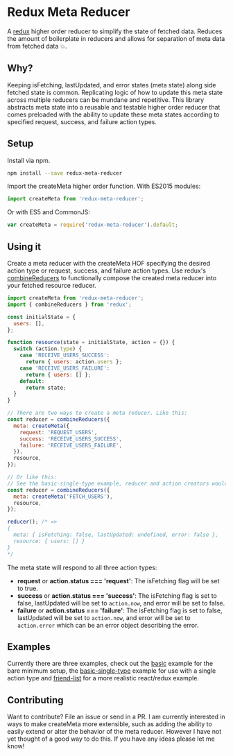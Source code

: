 # Redux Meta Reducer
A [redux](https://github.com/reactjs/redux) higher order reducer to simplify the state of fetched data. Reduces the amount of boilerplate in reducers and allows for separation of meta data from fetched data :collision:.

## Why?
Keeping isFetching, lastUpdated, and error states (meta state) along side fetched state is common. Replicating logic of how to update this meta state across multiple reducers can be mundane and repetitive. This library abstracts meta state into a reusable and testable higher order reducer that comes preloaded with the ability to update these meta states according to specified request, success, and failure action types.

## Setup
Install via npm.

```sh
npm install --save redux-meta-reducer
```

Import the createMeta higher order function. With ES2015 modules:

```javascript
import createMeta from 'redux-meta-reducer';
```

Or with ES5 and CommonJS:
```javascript
var createMeta = require('redux-meta-reducer').default;
```

## Using it
Create a meta reducer with the createMeta HOF specifying the desired action type or request, success, and failure action types. Use redux's [combineReducers](http://redux.js.org/docs/api/combineReducers.html) to functionally compose the created meta reducer into your fetched resource reducer.

```javascript
import createMeta from 'redux-meta-reducer';
import { combineReducers } from 'redux';

const initialState = {
  users: [],
};

function resource(state = initialState, action = {}) {
  switch (action.type) {
    case 'RECEIVE_USERS_SUCCESS':
      return { users: action.users };
    case 'RECEIVE_USERS_FAILURE':
      return { users: [] };
    default:
      return state;
  }
}

// There are two ways to create a meta reducer. Like this:
const reducer = combineReducers({
  meta: createMeta({
    request: 'REQUEST_USERS',
    success: 'RECEIVE_USERS_SUCCESS',
    failure: 'RECEIVE_USERS_FAILURE',
  }),
  resource,
});

// Or like this:
// See the basic-single-type example, reducer and action creators would need to be modified
const reducer = combineReducers({
  meta: createMeta('FETCH_USERS'),
  resource,
});

reducer(); /* =>
{
  meta: { isFetching: false, lastUpdated: undefined, error: false },
  resource: { users: [] }
}
*/
```
The meta state will respond to all three action types:
- **request** or **action.status === 'request'**:
The isFetching flag will be set to true.
- **success** or **action.status === 'success'**:
The isFetching flag is set to false, lastUpdated will be set to `action.now`, and error will be set to false.
- **failure** or **action.status === 'failure'**:
The isFetching flag is set to false, lastUpdated will be set to `action.now`, and error will be set to `action.error` which can be an error object describing the error.

## Examples
Currently there are three examples, check out the [basic](/examples/basic) example for the bare minimum setup, the [basic-single-type](/examples/basic-single-type) example for use with a single action type and [friend-list](/examples/friend-list) for a more realistic react/redux example.

## Contributing
Want to contribute? File an issue or send in a PR. I am currently interested in ways to make createMeta more extensible, such as adding the ability to easily extend or alter the behavior of the meta reducer. However I have not yet thought of a good way to do this. If you have any ideas please let me know!
